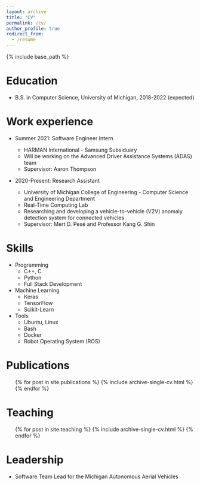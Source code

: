 ```yaml
---
layout: archive
title: "CV"
permalink: /cv/
author_profile: true
redirect_from:
  - /resume
---
```


{% include base_path %}

Education
======
* B.S. in Computer Science, University of Michigan, 2018-2022 (expected)

Work experience
======
* Summer 2021: Software Engineer Intern
  * HARMAN International - Samsung Subsiduary
  * Will be working on the Advanced Driver Assistance Systems (ADAS) team
  * Supervisor: Aaron Thompson

* 2020-Present: Research Assistant
  * University of Michigan College of Engineering - Computer Science and Engineering Department
  * Real-Time Computing Lab
  * Researching and developing a vehicle-to-vehicle (V2V) anomaly detection system for connected vehicles
  * Supervisor: Mert D. Pesé and Professor Kang G. Shin
  
Skills
======
* Programming
  * C++, C
  * Python
  * Full Stack Development
* Machine Learning
  * Keras 
  * TensorFlow
  * Scikit-Learn
* Tools
  * Ubuntu, Linux
  * Bash
  * Docker
  * Robot Operating System (ROS)

Publications
======
  <ul>{% for post in site.publications %}
    {% include archive-single-cv.html %}
  {% endfor %}</ul>

Teaching
======
  <ul>{% for post in site.teaching %}
    {% include archive-single-cv.html %}
  {% endfor %}</ul>
  
Leadership
======
* Software Team Lead for the Michigan Autonomous Aerial Vehicles
